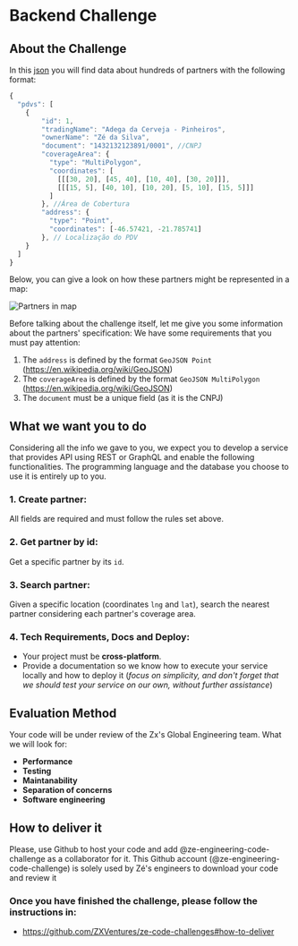 # Backend Challenge

## About the Challenge

In this [json](files/pdvs.json) you will find data about hundreds of partners with the following format:
```javascript
{
  "pdvs": [ 
    {
        "id": 1, 
        "tradingName": "Adega da Cerveja - Pinheiros",
        "ownerName": "Zé da Silva",
        "document": "1432132123891/0001", //CNPJ
        "coverageArea": { 
          "type": "MultiPolygon", 
          "coordinates": [
            [[[30, 20], [45, 40], [10, 40], [30, 20]]], 
            [[[15, 5], [40, 10], [10, 20], [5, 10], [15, 5]]]
          ]
        }, //Área de Cobertura
        "address": { 
          "type": "Point",
          "coordinates": [-46.57421, -21.785741]
        }, // Localização do PDV
    }
  ]
}
```

Below, you can give a look on how these partners might be represented in a map:

![Partners in map](files/images/pdvs.png)

Before talking about the challenge itself, let me give you some information about the partners' specification:
We have some requirements that you must pay attention:

1. The `address` is defined by the format `GeoJSON Point` (https://en.wikipedia.org/wiki/GeoJSON)
2. The `coverageArea` is defined by the format `GeoJSON MultiPolygon` (https://en.wikipedia.org/wiki/GeoJSON) 
3. The `document` must be a unique field (as it is the CNPJ)

## What we want you to do

Considering all the info we gave to you, we expect you to develop a service that provides API using REST or GraphQL and enable the following functionalities. The programming language and the database you choose to use it is entirely up to you. 

### 1. Create partner: 

All fields are required and must follow the rules set above.

### 2. Get partner by id:

Get a specific partner by its `id`.

### 3. Search partner:

Given a specific location (coordinates `lng` and `lat`), search the nearest partner considering each partner's coverage area.

### 4. Tech Requirements, Docs and Deploy:

* Your project must be **cross-platform**.
* Provide a documentation so we know how to execute your service locally and how to deploy it (*focus on simplicity, and don't forget that we should test your service on our own, without further assistance*)

## Evaluation Method

Your code will be under review of the Zx's Global Engineering team. What we will look for:
  - **Performance**
  - **Testing**
  - **Maintanability**
  - **Separation of concerns**
  - **Software engineering**

## How to deliver it

Please, use Github to host your code and add @ze-engineering-code-challenge as a collaborator for it. This Github account (@ze-engineering-code-challenge) is solely used by Zé's engineers to download your code and review it

### Once you have finished the challenge, please follow the instructions in:
  - https://github.com/ZXVentures/ze-code-challenges#how-to-deliver